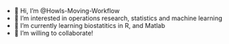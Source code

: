 - 👋 Hi, I’m @Howls-Moving-Workflow
- 👀 I’m interested in operations research, statistics and machine learning
- 🌱 I’m currently learning biostatitics in R, and Matlab
- 💞️ I’m willing to collaborate!

<!---
Howls-Moving-Workflow/Howls-Moving-Workflow is a ✨ special ✨ repository because its `README.md` (this file) appears on your GitHub profile.
You can click the Preview link to take a look at your changes.
--->
